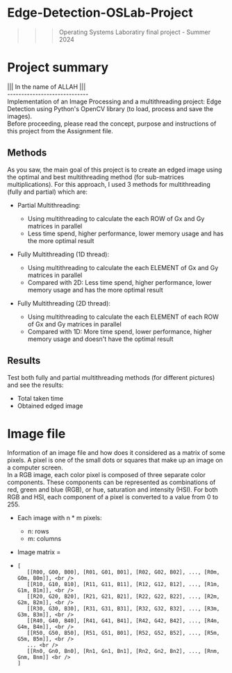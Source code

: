 ﻿# Edge-Detection-OSLab-Project
>>> Operating Systems Laboratiry final project - Summer 2024

# Project summary
||| In the name of ALLAH ||| <br />
----------------------------- <br />
Implementation of an Image Processing and a multithreading project: Edge Detection using Python's OpenCV library (to load, process and save the images). <br />
Before proceeding, please read the concept, purpose and instructions of this project from the Assignment file.

## Methods
As you saw, the main goal of this project is to create an edged image using the optimal and best multithreading method (for sub-matrices multiplications). For this approach, I used 3 methods for multithreading (fully and partial) which are:

- Partial Multithreading:
  - Using multithreading to calculate the each ROW of Gx and Gy matrices in parallel 
  - Less time spend, higher performance, lower memory usage and has the more optimal result

- Fully Multithreading (1D thread):
  - Using multithreading to calculate the each ELEMENT of Gx and Gy matrices in parallel
  - Compared with 2D: Less time spend, higher performance, lower memory usage and has the more optimal result
    
- Fully Multithreading (2D thread):
  - Using multithreading to calculate the each ELEMENT of each ROW of Gx and Gy matrices in parallel
  - Compared with 1D: More time spend, lower performance, higher memory usage and doesn't have the optimal result

## Results
Test both fully and partial multithreading methods (for different pictures) and see the results:
- Total taken time
- Obtained edged image

# Image file
Information of an image file and how does it considered as a matrix of some pixels. A pixel is one of the small dots or squares that make up an image on a computer screen. <BR />
In a RGB image, each color pixel is composed of three separate color components. These components can be represented as combinations of red, green and blue (RGB), or hue, saturation and intensity (HSI). For both RGB and HSI, each component of a pixel is converted to a value from 0 to 255.

- Each image with n * m pixels:
  - n: rows
  - m: columns
     
- Image matrix =
-     [ 
         [[R00, G00, B00], [R01, G01, B01], [R02, G02, B02], ..., [R0m, G0m, B0m]], <br />
         [[R10, G10, B10], [R11, G11, B11], [R12, G12, B12], ..., [R1m, G1m, B1m]], <br />
         [[R20, G20, B20], [R21, G21, B21], [R22, G22, B22], ..., [R2m, G2m, B2m]], <br />
         [[R30, G30, B30], [R31, G31, B31], [R32, G32, B32], ..., [R3m, G3m, B3m]], <br />
         [[R40, G40, B40], [R41, G41, B41], [R42, G42, B42], ..., [R4m, G4m, B4m]], <br />
         [[R50, G50, B50], [R51, G51, B01], [R52, G52, B52], ..., [R5m, G5m, B5m]], <br />
         ... <br />
         [[Rn0, Gn0, Bn0], [Rn1, Gn1, Bn1], [Rn2, Gn2, Bn2], ..., [Rnm, Gnm, Bnm]] <br />
      ]
